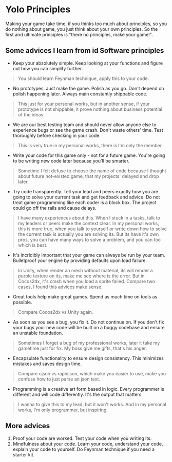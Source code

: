 Yolo Principles
===============
Making your game take time, if you thinks too much about principles, so you do nothing about game, you just think about your own principles. So the first and ultimate principles is "there no principles, make your game!".

Some advices I learn from id Software principles
------------------------------------------------
- Keep your absolutely simple. Keep looking at your functions and figure out how you can simplify further.
> You should learn Feynman technique, apply this to your code.

- No prototypes. Just make the game. Polish as you go. Don't depend on polish happening later. Always main constantly shippable code.
> This just for your personal works, but in another sense, if your prototype is not shippable, it prove nothing about business potential of the ideas.

- We are our best testing team and should never allow anyone else to experience bugs or see the game crash. Don't waste others' time. Test thoroughly before checking in your code.
> This is very true in my personal works, there is I'm only the member.

- Write your code for this game only - not for a future game. You're going to be writing new code later because you'll be smarter.
> Sometime I felt defuse to choose the name of code because I thought about future not-existed game, that my projects' delayed and drop later.

- Try code transparently. Tell your lead and peers exactly how you are going to solve your current task and get feedback and advice. Do not treat game programming like each coder is a block box. The project could go off the rails and cause delays.
> I have many experiences about this. When I stuck in a tasks, talk to my leaders or peers make the context clear. In my personal works, this is more true, when you talk to yourself or write down how to solve the current task is actually you are solving its. But its have it's own pros, you can have many ways to solve a problem, and you can too which is best.

- It's incridibly important that your game can always be run by your team. Bulletproof your engine by providing defaults upon load failure.
> In Unity, when render an mesh without material, its will render a purple texture on its, make me see where is the error. But in Cocos2dx, it's crash when you load a sprite failed. Compare two cases, I found this advices make sense.

- Great tools help make great games. Spend as much time on tools as possible.
> Compare Cocos2dx vs Unity again.

- As soon as you see a bug, you fix it. Do not continue on. If you don't fix your bugs your new code will be built on a buggy codebase and ensure an unstable foundation. 
> Sometimes I forget a bug of my professional works, later it take my gametime just for fix. My boss give me gifts, that's his anger.

- Encapsulate functionality to ensure design consistency. This minimizes mistakes and saves design time.
> Compare cjson vs rapidjson, which make you easier to use, make you confuse how to just parse an json text.

- Programming is a creative art form based in logic. Every programmer is different and will code differently. It's the output that matters.
> I wanna to give this to my lead, but it won't works. And in my personal works, I'm only programmer, but inspiring.

More advices
------------

1. Proof your code are worked. Test your code when you writing its.
2. Mindfulness about your code. Learn your code, understand your code, explain your code to yourself. Do Feynman technique if you need a starter kit.
